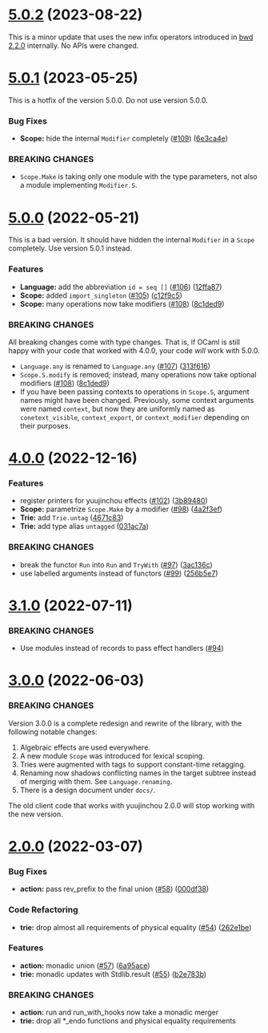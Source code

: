 # [5.0.2](https://github.com/RedPRL/yuujinchou/compare/5.0.1...5.0.2) (2023-08-22)

This is a minor update that uses the new infix operators introduced in [bwd 2.2.0](https://ocaml.org/p/bwd/2.2.0) internally. No APIs were changed.

# [5.0.1](https://github.com/RedPRL/yuujinchou/compare/5.0.0...5.0.1) (2023-05-25)

This is a hotfix of the version 5.0.0. Do not use version 5.0.0.

### Bug Fixes

- **Scope:** hide the internal `Modifier` completely ([#109](https://github.com/RedPRL/yuujinchou/issues/109)) ([6e3ca4e](https://github.com/RedPRL/yuujinchou/commit/6e3ca4ee4c3f1c91ff19f07a9050cdda43f66d9c))

### BREAKING CHANGES

- `Scope.Make` is taking only one module with the type parameters, not also a module implementing `Modifier.S`.

# [5.0.0](https://github.com/RedPRL/yuujinchou/compare/4.0.0...5.0.0) (2022-05-21)

This is a bad version. It should have hidden the internal `Modifier` in a `Scope` completely. Use version 5.0.1 instead.

### Features

- **Language:** add the abbreviation `id = seq []` ([#106](https://github.com/RedPRL/yuujinchou/issues/106)) ([12ffa87](https://github.com/RedPRL/yuujinchou/commit/12ffa8707f5331ef7e2956aa0b711483c65dfed8))
- **Scope:** added `import_singleton` ([#105](https://github.com/RedPRL/yuujinchou/issues/105)) ([c12f9c5](https://github.com/RedPRL/yuujinchou/commit/c12f9c5c6f36403c31832626e940bd310dc74578))
- **Scope:** many operations now take modifiers ([#108](https://github.com/RedPRL/yuujinchou/issues/108)) ([8c1ded9](https://github.com/RedPRL/yuujinchou/commit/8c1ded926de6b9944b5ca861bcf06990feebcf32))

### BREAKING CHANGES

All breaking changes come with type changes. That is, if OCaml is still happy with your code that worked with 4.0.0, your code _will_ work with 5.0.0.

- `Language.any` is renamed to `Language.any` ([#107](https://github.com/RedPRL/yuujinchou/issues/107)) ([313f616](https://github.com/RedPRL/yuujinchou/commit/313f6168072a35af4fafe6e9e02555b6b434850e))
- `Scope.S.modify` is removed; instead, many operations now take optional modifiers ([#108](https://github.com/RedPRL/yuujinchou/issues/108)) ([8c1ded9](https://github.com/RedPRL/yuujinchou/commit/8c1ded926de6b9944b5ca861bcf06990feebcf32))
- If you have been passing contexts to operations in `Scope.S`, argument names might have been changed. Previously, some context arguments were named `context`, but now they are uniformly named as `conetext_visible`, `context_export`, or `context_modifier` depending on their purposes.

# [4.0.0](https://github.com/RedPRL/yuujinchou/compare/3.1.0...4.0.0) (2022-12-16)

### Features

- register printers for yuujinchou effects ([#102](https://github.com/RedPRL/yuujinchou/issues/102)) ([3b89480](https://github.com/RedPRL/yuujinchou/commit/3b89480eaa250ba9a2b7de6b3086342d2cfb1a0d))
- **Scope:** parametrize `Scope.Make` by a modifier ([#98](https://github.com/RedPRL/yuujinchou/issues/98)) ([4a2f3ef](https://github.com/RedPRL/yuujinchou/commit/4a2f3efb6ee565a18ac4ebef536e61214978b893))
- **Trie:** add `Trie.untag` ([4671c83](https://github.com/RedPRL/yuujinchou/commit/4671c83b24c83a7df136ae62c80f2ecca9d76b22))
- **Trie:** add type alias `untagged` ([031ac7a](https://github.com/RedPRL/yuujinchou/commit/031ac7aa1db3ac0ba1e0ba568fcc40fee3d2e2ae))

### BREAKING CHANGES

- break the functor `Run` into `Run` and `TryWith` ([#97](https://github.com/RedPRL/yuujinchou/issues/97)) ([3ac136c](https://github.com/RedPRL/yuujinchou/commit/3ac136ccb283e9f0795e6a13e351a12a01a56f92))
- use labelled arguments instead of functors ([#99](https://github.com/RedPRL/yuujinchou/issues/99)) ([256b5e7](https://github.com/RedPRL/yuujinchou/commit/256b5e726575d0912c28a1165ce49d9f6851dfda))

# [3.1.0](https://github.com/RedPRL/yuujinchou/compare/3.0.0...3.1.0) (2022-07-11)

### BREAKING CHANGES

- Use modules instead of records to pass effect handlers ([#94](https://github.com/RedPRL/yuujinchou/issues/94))

# [3.0.0](https://github.com/RedPRL/yuujinchou/compare/2.0.0...3.0.0) (2022-06-03)

### BREAKING CHANGES

Version 3.0.0 is a complete redesign and rewrite of the library, with the following notable changes:

1. Algebraic effects are used everywhere.
2. A new module `Scope` was introduced for lexical scoping.
3. Tries were augmented with tags to support constant-time retagging.
4. Renaming now shadows conflicting names in the target subtree instead of merging with them. See `Language.renaming`.
5. There is a design document under `docs/`.

The old client code that works with yuujinchou 2.0.0 will stop working with the new version.

# [2.0.0](https://github.com/RedPRL/yuujinchou/compare/1.0.0...2.0.0) (2022-03-07)

### Bug Fixes

- **action:** pass rev_prefix to the final union ([#58](https://github.com/RedPRL/yuujinchou/issues/58)) ([000df38](https://github.com/RedPRL/yuujinchou/commit/000df384e4cb75773ed25b185f7c2a3f86acfdaa))

### Code Refactoring

- **trie:** drop almost all requirements of physical equality ([#54](https://github.com/RedPRL/yuujinchou/issues/54)) ([262e1be](https://github.com/RedPRL/yuujinchou/commit/262e1be09fed1005e5ddf87cc9f3d7de6810d79c))

### Features

- **action:** monadic union ([#57](https://github.com/RedPRL/yuujinchou/issues/57)) ([6a95ace](https://github.com/RedPRL/yuujinchou/commit/6a95aceed8469cd55a380edd70ebaa2fe5e143ca))
- **trie:** monadic updates with Stdlib.result ([#55](https://github.com/RedPRL/yuujinchou/issues/55)) ([b2e783b](https://github.com/RedPRL/yuujinchou/commit/b2e783ba465865e0479a99ba9430e29b3956cc0d))

### BREAKING CHANGES

- **action:** run and run_with_hooks now take a monadic merger
- **trie:** drop all \*\_endo functions and physical equality requirements

